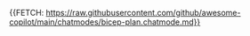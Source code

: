{{FETCH: https://raw.githubusercontent.com/github/awesome-copilot/main/chatmodes/bicep-plan.chatmode.md}}
